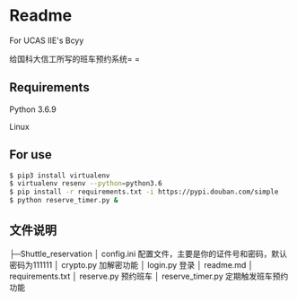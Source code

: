 # Readme

For UCAS IIE's Bcyy

给国科大信工所写的班车预约系统= =

## Requirements

Python 3.6.9 

Linux

## For use

```bash
$ pip3 install virtualenv
$ virtualenv resenv --python=python3.6
$ pip install -r requirements.txt -i https://pypi.douban.com/simple
$ python reserve_timer.py &
```

## 文件说明



├─Shuttle_reservation
│      config.ini 配置文件，主要是你的证件号和密码，默认密码为111111
│      crypto.py 加解密功能
│      login.py 登录
│      readme.md
│      requirements.txt
│      reserve.py 预约班车
│      reserve_timer.py 定期触发班车预约功能

